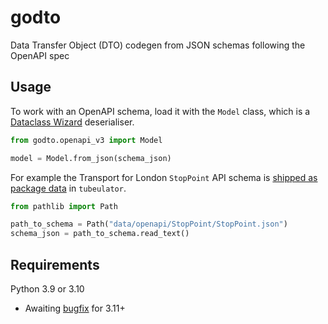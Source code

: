 # godto

Data Transfer Object (DTO) codegen from JSON schemas following the OpenAPI spec 

## Usage

To work with an OpenAPI schema, load it with the `Model` class,
which is a [Dataclass Wizard](https://github.com/rnag/dataclass-wizard/) deserialiser.

```py
from godto.openapi_v3 import Model

model = Model.from_json(schema_json)
```

For example the Transport for London `StopPoint` API schema
is [shipped as package data][StopPoint_schema] in `tubeulator`.

[StopPoint_schema]: https://github.com/lmmx/tubeulator/blob/master/src/tubeulator/data/openapi/StopPoint/StopPoint.json

```py
from pathlib import Path

path_to_schema = Path("data/openapi/StopPoint/StopPoint.json")
schema_json = path_to_schema.read_text()
```

## Requirements

Python 3.9 or 3.10

- Awaiting [bugfix](https://github.com/rnag/dataclass-wizard/issues/89) for 3.11+
